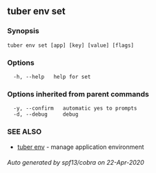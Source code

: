 ## tuber env set



### Synopsis



```
tuber env set [app] [key] [value] [flags]
```

### Options

```
  -h, --help   help for set
```

### Options inherited from parent commands

```
  -y, --confirm   automatic yes to prompts
  -d, --debug     debug
```

### SEE ALSO

* [tuber env](tuber_env.md)	 - manage application environment

###### Auto generated by spf13/cobra on 22-Apr-2020
